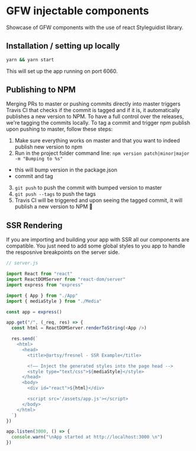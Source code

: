 # GFW injectable components

Showcase of GFW components with the use of react Styleguidist library.

## Installation / setting up locally

```bash
yarn && yarn start
```

This will set up the app running on port 6060.

## Publishing to NPM

Merging PRs to master or pushing commits directly into master triggers Travis CI that checks if the commit is tagged and if it is, it automatically publishes a new version to NPM.
To have a full control over the releases, we're tagging the commits locally.
To tag a commit and trigger npm publish upon pushing to master, follow these steps:

1. Make sure everything works on master and that you want to indeed publish new version to npm
2. Run in the project folder command line: `npm version patch|minor|major -m "Bumping to %s"`
  - this will bump version in the package.json
  - commit and tag
3. `git push` to push the commit with bumped version to master
4. `git push --tags` to push the tags
5. Travis CI will be triggered and upon seeing the tagged commit, it will publish a new version to NPM :rocket:

## SSR Rendering

If you are importing and building your app with SSR all our components are compatible. You just need to add some global styles to you app to handle the resposnive breakpoints on the server side.

```js
// server.js

import React from "react"
import ReactDOMServer from "react-dom/server"
import express from "express"

import { App } from "./App"
import { mediaStyle } from "./Media"

const app = express()

app.get("/", (_req, res) => {
  const html = ReactDOMServer.renderToString(<App />)

  res.send(`
    <html>
      <head>
        <title>@artsy/fresnel - SSR Example</title>

        <!–– Inject the generated styles into the page head -->
        <style type="text/css">${mediaStyle}</style>
      </head>
      <body>
        <div id="react">${html}</div>

        <script src='/assets/app.js'></script>
      </body>
    </html>
  `)
})

app.listen(3000, () => {
  console.warn("\nApp started at http://localhost:3000 \n")
})
```